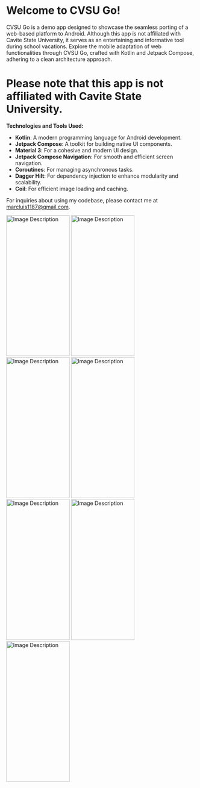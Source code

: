 
# **Welcome to CVSU Go!**

CVSU Go is a demo app designed to showcase the seamless porting of a web-based platform to Android. Although this app is not affiliated with Cavite State University, it serves as an entertaining and informative tool during school vacations. Explore the mobile adaptation of web functionalities through CVSU Go, crafted with Kotlin and Jetpack Compose, adhering to a clean architecture approach.

# **Please note that this app is not affiliated with Cavite State University.**

**Technologies and Tools Used:**
- **Kotlin**: A modern programming language for Android development.
- **Jetpack Compose**: A toolkit for building native UI components.
- **Material 3**: For a cohesive and modern UI design.
- **Jetpack Compose Navigation**: For smooth and efficient screen navigation.
- **Coroutines**: For managing asynchronous tasks.
- **Dagger Hilt**: For dependency injection to enhance modularity and scalability.
- **Coil**: For efficient image loading and caching.

For inquiries about using my codebase, please contact me at marcluis1187@gmail.com.

<img src="https://github.com/user-attachments/assets/42c183e0-073a-422d-b9f1-b595272f3a87" alt="Image Description" width="168" height="374">
<img src="https://github.com/user-attachments/assets/3f584bfc-c0ef-4853-a404-1d23c252a369" alt="Image Description" width="168" height="374">
<img src="https://github.com/user-attachments/assets/d9714c62-ff1c-4995-9938-3424b06a986f" alt="Image Description" width="168" height="374">
<img src="https://github.com/user-attachments/assets/1e51c1d7-8c3e-4755-b1b2-acb77df115da" alt="Image Description" width="168" height="374">
<img src="https://github.com/user-attachments/assets/2f0d0e1c-74a5-4e01-94e3-73ffb7d972aa" alt="Image Description" width="168" height="374">
<img src="https://github.com/user-attachments/assets/3d7bc347-74a9-45a0-8b62-38818b345210" alt="Image Description" width="168" height="374">
<img src="https://github.com/user-attachments/assets/b5f026ca-cb87-4342-8fed-64a5acc61d30" alt="Image Description" width="168" height="374">


